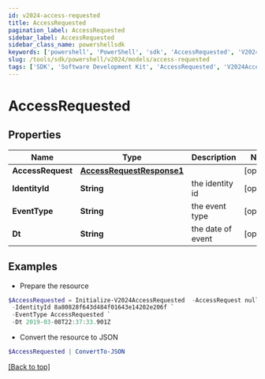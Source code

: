 ```yaml
---
id: v2024-access-requested
title: AccessRequested
pagination_label: AccessRequested
sidebar_label: AccessRequested
sidebar_class_name: powershellsdk
keywords: ['powershell', 'PowerShell', 'sdk', 'AccessRequested', 'V2024AccessRequested'] 
slug: /tools/sdk/powershell/v2024/models/access-requested
tags: ['SDK', 'Software Development Kit', 'AccessRequested', 'V2024AccessRequested']
---
```



# AccessRequested

## Properties

Name | Type | Description | Notes
------------ | ------------- | ------------- | -------------
**AccessRequest** | [**AccessRequestResponse1**](access-request-response1) |  | [optional] 
**IdentityId** | **String** | the identity id | [optional] 
**EventType** | **String** | the event type | [optional] 
**Dt** | **String** | the date of event | [optional] 

## Examples

- Prepare the resource
```powershell
$AccessRequested = Initialize-V2024AccessRequested  -AccessRequest null `
 -IdentityId 8a80828f643d484f01643e14202e206f `
 -EventType AccessRequested `
 -Dt 2019-03-08T22:37:33.901Z
```

- Convert the resource to JSON
```powershell
$AccessRequested | ConvertTo-JSON
```


[[Back to top]](#) 

